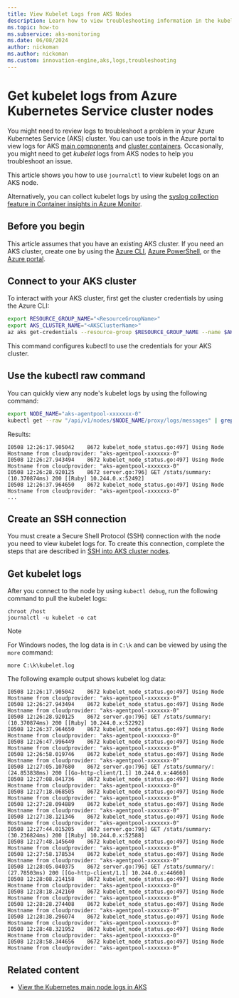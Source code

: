 ```yaml
---
title: View Kubelet Logs from AKS Nodes
description: Learn how to view troubleshooting information in the kubelet logs from Azure Kubernetes Service (AKS) nodes.
ms.topic: how-to
ms.subservice: aks-monitoring
ms.date: 06/08/2024
author: nickoman
ms.author: nickoman
ms.custom: innovation-engine,aks,logs,troubleshooting
---
```


# Get kubelet logs from Azure Kubernetes Service cluster nodes

You might need to review logs to troubleshoot a problem in your Azure Kubernetes Service (AKS) cluster. You can use tools in the Azure portal to view logs for AKS [main components][aks-main-logs] and [cluster containers][azure-container-logs]. Occasionally, you might need to get *kubelet* logs from AKS nodes to help you troubleshoot an issue.

This article shows you how to use `journalctl` to view kubelet logs on an AKS node.

Alternatively, you can collect kubelet logs by using the [syslog collection feature in Container insights in Azure Monitor](https://aka.ms/CISyslog).

## Before you begin

This article assumes that you have an existing AKS cluster. If you need an AKS cluster, create one by using the [Azure CLI][aks-quickstart-cli], [Azure PowerShell][aks-quickstart-powershell], or the [Azure portal][aks-quickstart-portal].

## Connect to your AKS cluster

To interact with your AKS cluster, first get the cluster credentials by using the Azure CLI:

```bash
export RESOURCE_GROUP_NAME="<ResourceGroupName>"
export AKS_CLUSTER_NAME="<AKSClusterName>"
az aks get-credentials --resource-group $RESOURCE_GROUP_NAME --name $AKS_CLUSTER_NAME
```

This command configures kubectl to use the credentials for your AKS cluster.

## Use the kubectl raw command

You can quickly view any node's kubelet logs by using the following command:

```bash
export NODE_NAME="aks-agentpool-xxxxxxx-0"
kubectl get --raw "/api/v1/nodes/$NODE_NAME/proxy/logs/messages" | grep kubelet
```

Results:

<!-- expected_similarity=0.3 -->

```output
I0508 12:26:17.905042    8672 kubelet_node_status.go:497] Using Node Hostname from cloudprovider: "aks-agentpool-xxxxxxx-0"
I0508 12:26:27.943494    8672 kubelet_node_status.go:497] Using Node Hostname from cloudprovider: "aks-agentpool-xxxxxxx-0"
I0508 12:26:28.920125    8672 server.go:796] GET /stats/summary: (10.370874ms) 200 [[Ruby] 10.244.0.x:52492]
I0508 12:26:37.964650    8672 kubelet_node_status.go:497] Using Node Hostname from cloudprovider: "aks-agentpool-xxxxxxx-0"
...
```

## Create an SSH connection

You must create a Secure Shell Protocol (SSH) connection with the node you need to view kubelet logs for. To create this connection, complete the steps that are described in [SSH into AKS cluster nodes][aks-ssh].

## Get kubelet logs

After you connect to the node by using `kubectl debug`, run the following command to pull the kubelet logs:

```console
chroot /host
journalctl -u kubelet -o cat
```

> [!NOTE]
> For Windows nodes, the log data is in `C:\k` and can be viewed by using the `more` command:
>
> ```console
> more C:\k\kubelet.log
> ```

The following example output shows kubelet log data:

```output
I0508 12:26:17.905042    8672 kubelet_node_status.go:497] Using Node Hostname from cloudprovider: "aks-agentpool-xxxxxxx-0"
I0508 12:26:27.943494    8672 kubelet_node_status.go:497] Using Node Hostname from cloudprovider: "aks-agentpool-xxxxxxx-0"
I0508 12:26:28.920125    8672 server.go:796] GET /stats/summary: (10.370874ms) 200 [[Ruby] 10.244.0.x:52292]
I0508 12:26:37.964650    8672 kubelet_node_status.go:497] Using Node Hostname from cloudprovider: "aks-agentpool-xxxxxxx-0"
I0508 12:26:47.996449    8672 kubelet_node_status.go:497] Using Node Hostname from cloudprovider: "aks-agentpool-xxxxxxx-0"
I0508 12:26:58.019746    8672 kubelet_node_status.go:497] Using Node Hostname from cloudprovider: "aks-agentpool-xxxxxxx-0"
I0508 12:27:05.107680    8672 server.go:796] GET /stats/summary/: (24.853838ms) 200 [[Go-http-client/1.1] 10.244.0.x:44660]
I0508 12:27:08.041736    8672 kubelet_node_status.go:497] Using Node Hostname from cloudprovider: "aks-agentpool-xxxxxxx-0"
I0508 12:27:18.068505    8672 kubelet_node_status.go:497] Using Node Hostname from cloudprovider: "aks-agentpool-xxxxxxx-0"
I0508 12:27:28.094889    8672 kubelet_node_status.go:497] Using Node Hostname from cloudprovider: "aks-agentpool-xxxxxxx-0"
I0508 12:27:38.121346    8672 kubelet_node_status.go:497] Using Node Hostname from cloudprovider: "aks-agentpool-xxxxxxx-0"
I0508 12:27:44.015205    8672 server.go:796] GET /stats/summary: (30.236824ms) 200 [[Ruby] 10.244.0.x:52588]
I0508 12:27:48.145640    8672 kubelet_node_status.go:497] Using Node Hostname from cloudprovider: "aks-agentpool-xxxxxxx-0"
I0508 12:27:58.178534    8672 kubelet_node_status.go:497] Using Node Hostname from cloudprovider: "aks-agentpool-xxxxxxx-0"
I0508 12:28:05.040375    8672 server.go:796] GET /stats/summary/: (27.78503ms) 200 [[Go-http-client/1.1] 10.244.0.x:44660]
I0508 12:28:08.214158    8672 kubelet_node_status.go:497] Using Node Hostname from cloudprovider: "aks-agentpool-xxxxxxx-0"
I0508 12:28:18.242160    8672 kubelet_node_status.go:497] Using Node Hostname from cloudprovider: "aks-agentpool-xxxxxxx-0"
I0508 12:28:28.274408    8672 kubelet_node_status.go:497] Using Node Hostname from cloudprovider: "aks-agentpool-xxxxxxx-0"
I0508 12:28:38.296074    8672 kubelet_node_status.go:497] Using Node Hostname from cloudprovider: "aks-agentpool-xxxxxxx-0"
I0508 12:28:48.321952    8672 kubelet_node_status.go:497] Using Node Hostname from cloudprovider: "aks-agentpool-xxxxxxx-0"
I0508 12:28:58.344656    8672 kubelet_node_status.go:497] Using Node Hostname from cloudprovider: "aks-agentpool-xxxxxxx-0"
```

## Related content

* [View the Kubernetes main node logs in AKS][aks-main-logs]

<!-- LINKS - internal -->
[aks-ssh]: ssh.md
[aks-main-logs]: monitor-aks-reference.md#resource-logs
[aks-quickstart-cli]: ./learn/quick-kubernetes-deploy-cli.md
[aks-quickstart-portal]: ./learn/quick-kubernetes-deploy-portal.md
[aks-quickstart-powershell]: ./learn/quick-kubernetes-deploy-powershell.md
[azure-container-logs]: /azure/azure-monitor/containers/container-insights-overview
